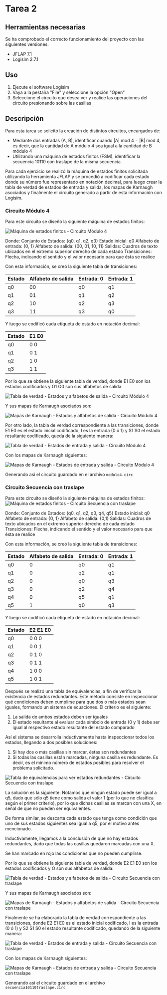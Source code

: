 # Tarea 2

## Herramientas necesarias

Se ha comprobado el correcto funcionamiento del proyecto con las siguientes versiones:
- JFLAP 7.1
- Logisim 2.7.1

## Uso

1. Ejecute el software Logisim
2. Vaya a la pestaña "File" y seleccione la opción "Open"
3. Seleccione el circuito que desea ver y realice las operaciones del circuito presionando sobre las casillas

## Descripción

Para esta tarea se solicitó la creación de distintos circuitos, encargados de:
- Mediante dos entradas (A, B), identificar cuando |A| mod 4 = |B| mod 4, es decir, que la cantidad de A módulo 4 sea igual a la cantidad de B módulo 4
- Utilizando una máquina de estados finitos (FSM), identificar la secuencia 10110 con traslape de la misma secuencia

Para cada ejercicio se realizó la máquina de estados finitos solicitada utilizando la herramienta JFLAP y se procedió a codificar cada estado donde su número fue representado en notación decimal, para luego crear la tabla de verdad de estados de entrada y salida, los mapas de Karnaugh asociados y finalmente el circuito generado a partir de esta información con Logisim.

### Circuito Módulo 4

Para este circuito se diseñó la siguiente máquina de estados finitos:

![Máquina de estados finitos - Circuito Módulo 4](resources/modulo4_fsm.png)

Donde:
Conjunto de Estados: {q0, q1, q2, q3}
Estado inicial: q0
Alfabeto de entrada: {0, 1}
Alfabeto de salida: {00, 01, 10, 11}
Salidas: Cuadros de texto ubicados en el extremo superior derecho de cada estado
Transiciones: Flecha, indicando el sentido y el valor necesario para que ésta se realice

Con esta información, se creó la siguiente tabla de transiciones:

| Estado   | Alfabeto de salida   | Entrada: 0 | Entrada: 1   | 
|----------|----------------------|------------|--------------|
|   q0     |          00          |   q0       |     q1       |
|   q1     |          01          |   q1       |     q2       |
|   q2     |          10          |   q2       |     q3       |
|   q3     |          11          |   q3       |     q0       |

Y luego se codificó cada etiqueta de estado en notación decimal:

| Estado | E1 E0 |
|--------|-------|
| q0     |  0 0  |
| q1     |  0 1  |
| q2     |  1 0  |
| q3     |  1 1  |

Por lo que se obtiene la siguiente tabla de verdad, donde E1 E0 son los estados codificados y O1 O0 son sus alfabetos de salida:

![Tabla de verdad - Estados y alfabetos de salida - Circuito Módulo 4](resources/modulo4_tabla_1.png)

Y sus mapas de Karnaugh asociados son:

![Mapas de Karnaugh - Estados y alfabetos de salida - Circuito Módulo 4](resources/modulo4_mapa_1.png)

Por otro lado, la tabla de verdad correspondiente a las transiciones, donde E1 E0 es el estado inicial codificado, I es la entrada (0 ó 1) y S1 S0 el estado resultante codificado, queda de la siguiente manera:

![Tabla de verdad - Estados de entrada y salida - Circuito Módulo 4](resources/modulo4_tabla_2.png)

Con los mapas de Karnaugh siguientes:

![Mapas de Karnaugh - Estados de entrada y salida - Circuito Módulo 4](resources/modulo4_mapa_2.png)

Generando así el circuito guardado en el archivo `modulo4.circ`

### Circuito Secuencia con traslape

Para este circuito se diseñó la siguiente máquina de estados finitos:
![Máquina de estados finitos - Circuito Secuencia con traslape](resources/secuencia10110traslape_fsm.png)

Donde:
Conjunto de Estados: {q0, q1, q2, q3, q4, q5}
Estado inicial: q0
Alfabeto de entrada: {0, 1}
Alfabeto de salida: {0,1}
Salidas: Cuadros de texto ubicados en el extremo superior derecho de cada estado
Transiciones: Flecha, indicando el sentido y el valor necesario para que ésta se realice

Con esta información, se creó la siguiente tabla de transiciones:

| Estado   | Alfabeto de salida   | Entrada: 0 | Entrada: 1   | 
|----------|----------------------|------------|--------------|
|   q0     |          0           |   q0       |     q1       |
|   q1     |          0           |   q2       |     q1       |
|   q2     |          0           |   q0       |     q3       |
|   q3     |          0           |   q2       |     q4       |
|   q4     |          0           |   q5       |     q1       |
|   q5     |          1           |   q0       |     q3       |

Y luego se codificó cada etiqueta de estado en notación decimal:

| Estado | E2 E1 E0 |
|--------|----------|
| q0     |  0 0 0   |
| q1     |  0 0 1   |
| q2     |  0 1 0   |
| q3     |  0 1 1   |
| q4     |  1 0 0   |
| q5     |  1 0 1   |

Después se realizó una tabla de equivalencias, a fin de verificar la existencia de estados redundantes. Este método consiste en inspeccionar qué condiciones deben cumplirse para que dos o más estados sean iguales, formando un sistema de ecuaciones. El criterio es el siguiente:
1. La salida de ambos estados deben ser iguales
2. El estado resultante al evaluar cada símbolo de entrada (0 y 1) debe ser igual al respectivo estado resultante del estado comparado

Así el sistema se desarrolla inductivamente hasta inspeccionar todos los estados, llegando a dos posibles soluciones:
1. Si hay dos o más casillas sin marcar, éstas son redundantes
2. Si todas las casillas están marcadas, ninguna casilla es redundante. Es decir, es el mínimo número de estados posibles para resolver el problema solicitado.

![Tabla de equivalencias para ver estados redundantes - Circuito Secuencia con traslape](resources/secuencia10110traslape_redundantes.png)

La solución es la siguiente:
Notamos que ningún estado puede ser igual a q5, dado que sólo q5 tiene como salida el valor 1 (por lo que no clasifica según el primer criterio), por lo que dichas casillas se marcan con una X, en señal de que no pueden ser equivalentes.

De forma similar, se descarta cada estado que tenga como condición que uno de sus estados siguientes sea igual a q5, por el motivo antes mencionado.

Inductivamente, llegamos a la conclusión de que no hay estados redundantes, dado que todas las casillas quedaron marcadas con una X.

Se han marcado en rojo las condiciones que no pueden cumplirse.

Por lo que se obtiene la siguiente tabla de verdad, donde E2 E1 E0 son los estados codificados y O son sus alfabetos de salida:

![Tabla de verdad - Estados y alfabetos de salida - Circuito Secuencia con traslape](resources/secuencia10110traslape_tabla_1.png)

Y sus mapas de Karnaugh asociados son:

![Mapas de Karnaugh - Estados y alfabetos de salida - Circuito Secuencia con traslape](resources/secuencia10110traslape_mapa_1.png)

Finalmente se ha elaborado la tabla de verdad correspondiente a las transiciones, donde E2 E1 E0 es el estado inicial codificado, I es la entrada (0 ó 1) y S2 S1 S0 el estado resultante codificado, quedando de la siguiente manera:

![Tabla de verdad - Estados de entrada y salida - Circuito Secuencia con traslape](resources/secuencia10110traslape_tabla_2.png)

Con los mapas de Karnaugh siguientes:

![Mapas de Karnaugh - Estados de entrada y salida - Circuito Secuencia con traslape](resources/secuencia10110traslape_mapa_2.png)

Generando así el circuito guardado en el archivo `secuencia10110traslape.circ`

